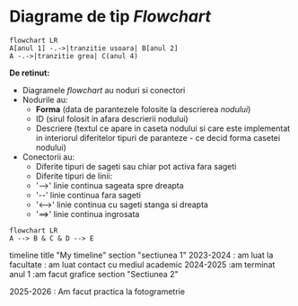 # Diagrame de tip _Flowchart_

```mermaid
flowchart LR
A[anul 1] -.->|tranzitie usoara| B[anul 2]
A -.->|tranzitie grea| C(anul 4)

```

**De retinut:**
- Diagramele _flowchart_ au noduri si conectori
- Nodurile au:
   - **Forma** (data de parantezele folosite la descrierea _nodului_)
   - ID (sirul folosit in afara descrierii nodului)
   - Descriere (textul ce apare in caseta nodului si care este implementat in interiorul diferitelor tipuri de paranteze - ce decid forma casetei nodului)
- Conectorii au:
  - Diferite tipuri de sageti sau chiar pot activa fara sageti
  - Diferite tipuri de linii:
  - '-->' linie continua sageata spre dreapta
  - '--' linie continua fara sageti
  - '<-->' linie continua cu sageti stanga si dreapta
  - '==>' linie continua ingrosata

```mermaid
flowchart LR
A --> B & C & D --> E

```

timeline
title "My timeline"
section "sectiunea 1"
2023-2024
        : am luat la facultate
        : am luat contact cu mediul academic
2024-2025
        :am terminat anul 1
        :am facut grafice 
section "Sectiunea 2"

2025-2026
        : Am facut practica la fotogrametrie
